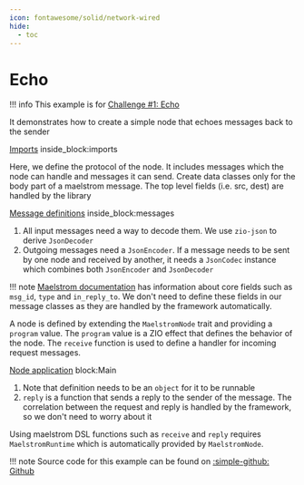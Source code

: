 ```yaml
---
icon: fontawesome/solid/network-wired
hide:
  - toc
---
```


# Echo

!!! info
    This example is for [Challenge #1: Echo](https://fly.io/dist-sys/1/)

It demonstrates how to create a simple node that echoes messages back to the sender

<!--codeinclude-->
[Imports](../../examples/echo/src/main/scala/com/example/Main.scala) inside_block:imports
<!--/codeinclude-->

Here, we define the protocol of the node. It includes messages which the node can handle and messages it can send. Create data classes only for the body part of a maelstrom message. The top level fields (i.e. src, dest) are handled by the library

<!--codeinclude-->
[Message definitions](../../examples/echo/src/main/scala/com/example/Main.scala) inside_block:messages
<!--/codeinclude-->

1.  All input messages need a way to decode them. We use `zio-json` to derive `JsonDecoder`
2.  Outgoing messages need a `JsonEncoder`. If a message needs to be sent by one node and received by another, it needs a `JsonCodec` instance which combines both `JsonEncoder` and `JsonDecoder`

!!! note
    [Maelstrom documentation](https://github.com/jepsen-io/maelstrom/blob/main/doc/protocol.md#message-bodies) has information about core fields such as `msg_id`, `type` and `in_reply_to`. 
    We don't need to define these fields in our message classes as they are handled by the framework automatically.

A node is defined by extending the `MaelstromNode` trait and providing a `program` value. The `program` value is a ZIO effect that defines the behavior of the node. The `receive` function is used to define a handler for incoming request messages.

<!--codeinclude-->
[Node application](../../examples/echo/src/main/scala/com/example/Main.scala) block:Main
<!--/codeinclude-->

1. Note that definition needs to be an `object` for it to be runnable
2. `reply` is a function that sends a reply to the sender of the message. The correlation between the request and reply is handled by the framework, so we don't need to worry about it

Using maelstrom DSL functions such as `receive` and `reply` requires `MaelstromRuntime` which is automatically provided by `MaelstromNode`.

!!! note
    Source code for this example can be found on [:simple-github: Github](https://github.com/bilal-fazlani/zio-maelstrom/blob/main/examples/echo/src/main/scala/com/example/Main.scala)
